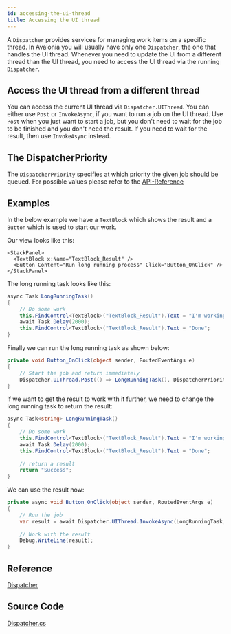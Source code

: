 ```yaml
---
id: accessing-the-ui-thread
title: Accessing the UI thread
---
```


A `Dispatcher` provides services for managing work items on a specific thread. In Avalonia you will usually have only one `Dispatcher`, the one that handles the UI thread. Whenever you need to update the UI from a different thread than the UI thread, you need to access the UI thread via the running `Dispatcher`.

## Access the UI thread from a different thread

You can access the current UI thread via `Dispatcher.UIThread`. You can either use `Post` or `InvokeAsync`, if you want to run a job on the UI thread. Use `Post` when you just want to start a job, but you don't need to wait for the job to be finished and you don't need the result. If you need to wait for the result, then use `InvokeAsync` instead. 

## The DispatcherPriority

The `DispatcherPriority` specifies at which priority the given job should be queued. For possible values please refer to the [API-Reference](http://reference.avaloniaui.net/api/Avalonia.Threading/DispatcherPriority/)

## Examples

In the below example we have a `TextBlock` which shows the result and a `Button` which is used to start our work. 

Our view looks like this: 

```markup
<StackPanel>
  <TextBlock x:Name="TextBlock_Result" />
  <Button Content="Run long running process" Click="Button_OnClick" />
</StackPanel>
```

The long running task looks like this:

```csharp
async Task LongRunningTask()
{
    // Do some work
    this.FindControl<TextBlock>("TextBlock_Result").Text = "I'm working ...";
    await Task.Delay(2000);
    this.FindControl<TextBlock>("TextBlock_Result").Text = "Done";
}
```

Finally we can run the long running task as shown below: 

```csharp
private void Button_OnClick(object sender, RoutedEventArgs e)
{
    // Start the job and return immediately
    Dispatcher.UIThread.Post(() => LongRunningTask(), DispatcherPriority.Background);
}
```

if we want to get the result to work with it further, we need to change the long running task to return the result:

```csharp
async Task<string> LongRunningTask()
{
    // Do some work
    this.FindControl<TextBlock>("TextBlock_Result").Text = "I'm working ...";
    await Task.Delay(2000);
    this.FindControl<TextBlock>("TextBlock_Result").Text = "Done";
    
    // return a result
    return "Success";
}
```

We can use the result now: 

```csharp
private async void Button_OnClick(object sender, RoutedEventArgs e)
{
    // Run the job
    var result = await Dispatcher.UIThread.InvokeAsync(LongRunningTask, DispatcherPriority.Background);
    
    // Work with the result
    Debug.WriteLine(result);
}
```

## Reference
[Dispatcher](http://reference.avaloniaui.net/api/Avalonia.Threading/Dispatcher/)

## Source Code
[Dispatcher.cs](https://github.com/AvaloniaUI/Avalonia/blob/master/src/Avalonia.Base/Threading/Dispatcher.cs)